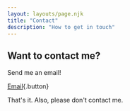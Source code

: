 ```yaml
---
layout: layouts/page.njk
title: "Contact"
description: "How to get in touch"
---
```


## Want to contact me?

Send me an email!

[<i class="fa-solid fa-envelope"></i> Email](mailto:cidnets.no@gmail.com){.button}

That's it. Also, please don't contact me.
